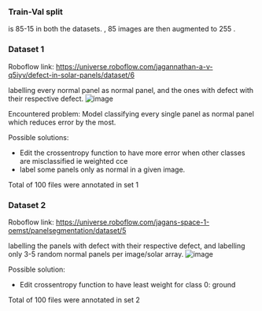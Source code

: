 ### Train-Val split
is 85-15 in both the datasets. , 85 images are then augmented to 255 .
### Dataset 1 
Roboflow link: https://universe.roboflow.com/jagannathan-a-v-q5iyv/defect-in-solar-panels/dataset/6

labelling every normal panel as normal panel, and the ones with defect with their respective defect.
![image](https://user-images.githubusercontent.com/98120916/221427183-933e7ca8-f7d8-4df2-8b44-e169dd679664.png)

Encountered problem: Model classifying every single panel as normal panel which reduces error by the most.

Possible solutions:
- Edit the crossentropy function to have more error when other classes are misclassified ie weighted cce
- label some panels only as normal in a given image.

Total of 100 files were annotated in set 1



### Dataset 2
Roboflow link: https://universe.roboflow.com/jagans-space-1-oemst/panelsegmentation/dataset/5

labelling the panels with defect with their respective defect, and labelling only 3-5 random normal panels per image/solar array.
![image](https://user-images.githubusercontent.com/98120916/221427384-785cd5b5-b0ca-4aa0-8046-1eba48880513.png)

Possible solution:
- Edit crossentropy function to have least weight for class 0: ground

Total of 100 files were annotated in set 2


